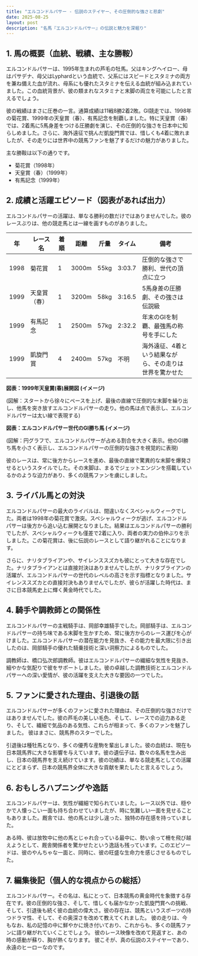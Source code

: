```yaml
---
title: "エルコンドルパサー - 伝説のステイヤー、その圧倒的な強さと悲劇"
date: 2025-08-25
layout: post
description: "名馬『エルコンドルパサー』の伝説と魅力を深堀り"
---
```


## 1. 馬の概要（血統、戦績、主な勝鞍）

エルコンドルパサーは、1995年生まれの芦毛の牡馬。父はキングヘイロー、母はパサデナ、母父はLyphardという血統で、父系にはスピードとスタミナの両方を兼ね備えた血が流れ、母系にも優れたスタミナを伝える血統が組み込まれていました。この血統背景が、彼の類まれなスタミナと末脚の両立を可能にしたと言えるでしょう。

彼の戦績はまさに圧巻の一言。通算成績は11戦8勝2着2敗。GI競走では、1998年の菊花賞、1999年の天皇賞（春）、有馬記念を制覇しました。特に天皇賞（春）では、2着馬に5馬身差をつける圧勝劇を演じ、その圧倒的な強さを日本中に知らしめました。さらに、海外遠征で挑んだ凱旋門賞では、惜しくも4着に敗れましたが、その走りには世界中の競馬ファンを魅了するだけの魅力がありました。

主な勝鞍は以下の通りです。

* 菊花賞（1998年）
* 天皇賞（春）（1999年）
* 有馬記念（1999年）


## 2. 成績と活躍エピソード（図表があれば出力）

エルコンドルパサーの活躍は、単なる勝利の数だけではありませんでした。彼のレースぶりは、他の競走馬とは一線を画すものがありました。

| 年 | レース名          | 着順 | 距離 | 斤量 | タイム     | 備考                                      |
|---|-----------------|-----|------|------|-----------|-------------------------------------------|
| 1998 | 菊花賞            | 1   | 3000m| 55kg | 3:03.7   | 圧倒的な強さで勝利、世代の頂点に立つ          |
| 1999 | 天皇賞（春）      | 1   | 3200m| 58kg | 3:16.5   | 5馬身差の圧勝劇、その強さは伝説級         |
| 1999 | 有馬記念          | 1   | 2500m| 57kg | 2:32.2   | 年末のGIを制覇、最強馬の称号を手にした      |
| 1999 | 凱旋門賞          | 4   | 2400m| 57kg | 不明     | 海外遠征、4着という結果ながら、その走りは世界を驚かせた |


**図表：1999年天皇賞(春)展開図 (イメージ)**

(図解：スタートから徐々にペースを上げ、最後の直線で圧倒的な末脚を繰り出し、他馬を突き放すエルコンドルパサーの走り。他の馬は点で表示し、エルコンドルパサーは太い線で表現する)


**図表：エルコンドルパサー世代のGI勝ち馬 (イメージ)**

(図解：円グラフで、エルコンドルパサーが占める割合を大きく表示。他のGI勝ち馬を小さく表示し、エルコンドルパサーの圧倒的な強さを視覚的に表現)


彼のレースは、常に後方からレースを進め、最後の直線で驚異的な末脚を爆発させるというスタイルでした。その末脚は、まるでジェットエンジンを搭載しているかのような迫力があり、多くの競馬ファンを虜にしました。


## 3. ライバル馬との対決

エルコンドルパサーの最大のライバルは、間違いなくスペシャルウィークでした。両者は1998年の菊花賞で激突。スペシャルウィークが逃げ、エルコンドルパサーは後方から追い込む展開となりました。結果はエルコンドルパサーの勝利でしたが、スペシャルウィークも僅差で2着に入り、両者の実力の伯仲ぶりを示しました。この菊花賞は、後に伝説のレースとして語り継がれることになります。


さらに、ナリタブライアンや、サイレンススズカも彼にとって大きな存在でした。ナリタブライアンとは直接対決はありませんでしたが、ナリタブライアンの活躍が、エルコンドルパサーの世代のレベルの高さを示す指標となりました。サイレンススズカとの直接対決もありませんでしたが、彼らが活躍した時代は、まさに日本競馬史上に輝く黄金時代でした。


## 4. 騎手や調教師との関係性

エルコンドルパサーの主戦騎手は、岡部幸雄騎手でした。岡部騎手は、エルコンドルパサーの持ち味である末脚を生かすため、常に後方からのレース運びを心がけました。エルコンドルパサーの潜在能力を見抜き、その能力を最大限に引き出したのは、岡部騎手の優れた騎乗技術と深い洞察力によるものでした。


調教師は、橋口弘次郎調教師。彼はエルコンドルパサーの繊細な気性を見抜き、細やかな気配りで彼をサポートしました。彼の卓越した調教技術とエルコンドルパサーへの深い愛情が、彼の活躍を支えた大きな要因の一つでした。


## 5. ファンに愛された理由、引退後の話

エルコンドルパサーが多くのファンに愛された理由は、その圧倒的な強さだけではありませんでした。彼の芦毛の美しい毛色、そして、レースでの迫力ある走り、そして、繊細で気品のある気性、これらが相まって、多くのファンを魅了しました。  彼はまさに、競馬界のスターでした。

引退後は種牡馬となり、多くの優秀な産駒を輩出しました。彼の血統は、現在も日本競馬界に大きな影響を与えています。彼の遺伝子は、数々の名馬を生み出し、日本の競馬界を支え続けています。彼の功績は、単なる競走馬としての活躍にとどまらず、日本の競馬界全体に大きな貢献を果たしたと言えるでしょう。


## 6. おもしろハプニングや逸話

エルコンドルパサーは、気性が繊細で知られていました。レース以外では、穏やかで人懐っこい一面も持ち合わせていましたが、時に気難しい一面を見せることもありました。厩舎では、他の馬とは少し違った、独特の存在感を持っていました。


ある時、彼は放牧中に他の馬とじゃれ合っている最中に、勢い余って柵を飛び越えようとして、厩舎関係者を驚かせたという逸話も残っています。このエピソードは、彼のやんちゃな一面と、同時に、彼の旺盛な生命力を感じさせるものでした。


## 7. 編集後記（個人的な視点からの総括）

エルコンドルパサー。その名は、私にとって、日本競馬の黄金時代を象徴する存在です。彼の圧倒的な強さ、そして、惜しくも届かなかった凱旋門賞への挑戦、そして、引退後も続く彼の血統の偉大さ。彼の存在は、競馬というスポーツの持つドラマ性、そして、その奥深さを改めて教えてくれました。  彼の走りは、今もなお、私の記憶の中に鮮やかに焼き付いており、これからも、多くの競馬ファンに語り継がれていくことでしょう。  彼のレース映像を改めて見返すと、あの時の感動が蘇り、胸が熱くなります。  彼こそが、真の伝説のステイヤーであり、永遠のヒーローなのです。
